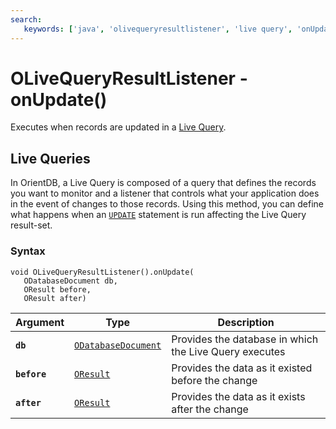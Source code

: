 ```yaml
---
search:
   keywords: ['java', 'olivequeryresultlistener', 'live query', 'onUpdate']
---
```


# OLiveQueryResultListener - onUpdate()

Executes when records are updated in a [Live Query](../../Live-Query.md).

## Live Queries 

In OrientDB, a Live Query is composed of a query that defines the records you want to monitor and a listener that controls what your application does in the event of changes to those records.  Using this method, you can define what happens when an [`UPDATE`](../../../sql/SQL-Update.md) statement is run affecting the Live Query result-set.

### Syntax

```
void OLiveQueryResultListener().onUpdate(
   ODatabaseDocument db,
   OResult before,
   OResult after)
```

| Argument | Type | Description |
|---|---|---|
| **`db`** | [`ODatabaseDocument`](../ODatabaseDocument.md) | Provides the database in which the Live Query executes |
| **`before`** | [`OResult`](../OResult.md) | Provides the data as it existed before the change |
| **`after`** | [`OResult`](../OResult.md) | Provides the data as it exists after the change | 




